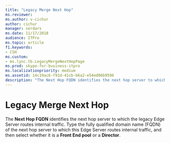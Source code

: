 ```yaml
---
title: "Legacy Merge Next Hop"
ms.reviewer: 
ms.author: v-cichur
author: cichur
manager: serdars
ms.date: 11/17/2018
audience: ITPro
ms.topic: article
f1.keywords:
- CSH
ms.custom:
- ms.lync.tb.LegacyMergeNextHopPage
ms.prod: skype-for-business-itpro
ms.localizationpriority: medium
ms.assetid: 14c19ac6-f91d-41cb-b6a2-e54ed06b9596
description: "The Next Hop FQDN identifies the next hop server to which the legacy Edge Server routes internal traffic. Type the fully qualified domain name (FQDN) of the next hop server to which this Edge Server routes internal traffic, and then select whether it is a Front End pool or a Director."
---
```


# Legacy Merge Next Hop
 
The **Next Hop FQDN** identifies the next hop server to which the legacy Edge Server routes internal traffic. Type the fully qualified domain name (FQDN) of the next hop server to which this Edge Server routes internal traffic, and then select whether it is a **Front End pool** or a **Director**. 
  

